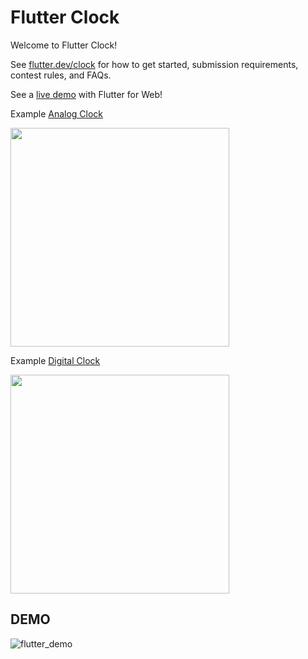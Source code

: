 # Flutter Clock

Welcome to Flutter Clock!

See [flutter.dev/clock](https://flutter.dev/clock) for how to get started, submission requirements, contest rules, and FAQs.

See a [live demo](https://maryx.github.io/flutter_clock) with Flutter for Web!

Example [Analog Clock](analog_clock)

<img src='analog_clock/analog.gif' width='350'>

Example [Digital Clock](digital_clock)

<img src='digital_clock/digital.gif' width='350'>

## DEMO
![flutter_demo](https://user-images.githubusercontent.com/3096210/74350318-88c01180-4df0-11ea-964c-d0a4fad5a46e.gif)
